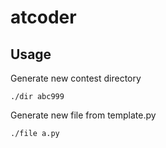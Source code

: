 # atcoder

## Usage
Generate new contest directory
```
./dir abc999
```

Generate new file from template.py
```
./file a.py
```
